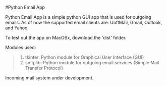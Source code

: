 #Python Email App

Python Email App is a simple python GUI app that is used for outgoing emails.
As of now the supported email clients are: UoftMail, Gmail, Outlook, and Yahoo.

To test out the app on MacOSx, download the 'dist' folder.

Modules used:
>1. tkinter: Python module for Graphical User Interface (GUI)
>2. smtplib: Python module for outgoing email services (Simple Mail Transfer Protocol)

Incoming mail system under development.
